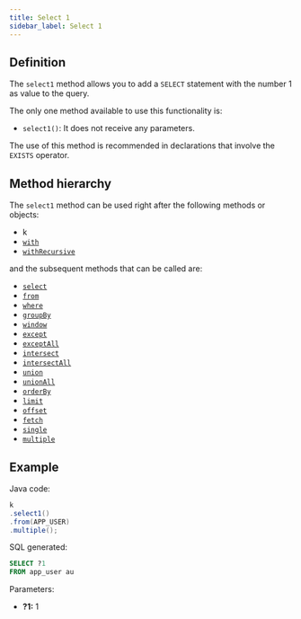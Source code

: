 ```yaml
---
title: Select 1
sidebar_label: Select 1
---
```


## Definition

The `select1` method allows you to add a `SELECT` statement with the number 1 as value to the query.

The only one method available to use this functionality is:

- `select1()`: It does not receive any parameters.

The use of this method is recommended in declarations that involve the `EXISTS` operator.

## Method hierarchy

The `select1` method can be used right after the following methods or objects:

- k
- [`with`](/docs/select-statement/clauses/with)
- [`withRecursive`](/docs/select-statement/clauses/with)

and the subsequent methods that can be called are:

- [`select`](/docs/select-statement/clauses/select/)
- [`from`](/docs/select-statement/clauses/from/)
- [`where`](/docs/select-statement/clauses/select/)
- [`groupBy`](/docs/select-statement/clauses/select/)
- [`window`](/docs/select-statement/clauses/select/)
- [`except`](/docs/select-statement/clauses/select/)
- [`exceptAll`](/docs/select-statement/clauses/select/)
- [`intersect`](/docs/select-statement/clauses/select/)
- [`intersectAll`](/docs/select-statement/clauses/select/)
- [`union`](/docs/select-statement/clauses/select/)
- [`unionAll`](/docs/select-statement/clauses/select/)
- [`orderBy`](/docs/select-statement/clauses/select/)
- [`limit`](/docs/select-statement/clauses/select/)
- [`offset`](/docs/select-statement/clauses/select/)
- [`fetch`](/docs/select-statement/clauses/select/)
- [`single`](/docs/select-statement/clauses/select/)
- [`multiple`](/docs/select-statement/clauses/select/)

## Example

Java code:

```java
k
.select1()
.from(APP_USER)
.multiple();
```

SQL generated:

```sql showLineNumbers
SELECT ?1
FROM app_user au
```

Parameters:

- **?1:** 1